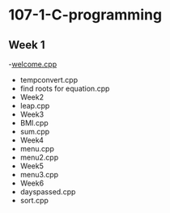 # 107-1-C-programming

## Week 1
-[welcome.cpp](https://github.com/fuchieh0614/107-1-C-programming/blob/master/w01/welcome.cpp)
* tempconvert.cpp
* find roots for equation.cpp
* Week2
* leap.cpp
* Week3
* BMI.cpp
* sum.cpp
* Week4
* menu.cpp
* menu2.cpp
* Week5
* menu3.cpp
* Week6
* dayspassed.cpp
* sort.cpp
<!--stackedit_data:
eyJoaXN0b3J5IjpbLTE0MjYzMzI3NTFdfQ==
-->